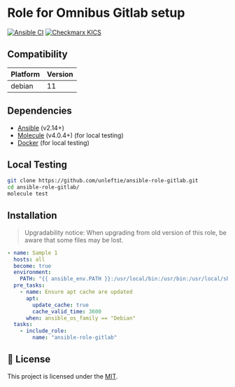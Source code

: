 # Role for Omnibus Gitlab setup

[![Ansible CI](https://github.com/unleftie/ansible-role-gitlab/actions/workflows/ansible-ci.yml/badge.svg)](https://github.com/unleftie/ansible-role-gitlab/actions/workflows/ansible-ci.yml)
[![Checkmarx KICS](https://github.com/unleftie/ansible-role-gitlab/actions/workflows/checkmarx-kics.yml/badge.svg)](https://github.com/unleftie/ansible-role-gitlab/actions/workflows/checkmarx-kics.yml)

## Compatibility

| Platform | Version |
| -------- | ------- |
| debian   | 11      |

## Dependencies

- [Ansible](https://docs.ansible.com/ansible/latest/installation_guide/intro_installation.html) (v2.14+)
- [Molecule](https://molecule.readthedocs.io/en/latest/installation.html) (v4.0.4+) (for local testing)
- [Docker](https://docs.docker.com/get-docker/) (for local testing)

## Local Testing

```sh
git clone https://github.com/unleftie/ansible-role-gitlab.git
cd ansible-role-gitlab/
molecule test
```

## Installation

> Upgradability notice: When upgrading from old version of this role, be aware that some files may be lost.

```yml
- name: Sample 1
  hosts: all
  become: true
  environment:
    PATH: "{{ ansible_env.PATH }}:/usr/local/bin:/usr/bin:/usr/local/sbin:/usr/sbin"
  pre_tasks:
    - name: Ensure apt cache are updated
      apt:
        update_cache: true
        cache_valid_time: 3600
      when: ansible_os_family == "Debian"
  tasks:
    - include_role:
        name: "ansible-role-gitlab"
```

## 📝 License

This project is licensed under the [MIT](LICENSE).
